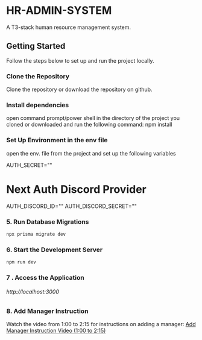 
# HR-ADMIN-SYSTEM

A T3-stack human resource management system.

## Getting Started

Follow the steps below to set up and run the project locally.

### Clone the Repository
Clone the repository or download the repository on github.

### Install dependencies 
open command prompt/power shell in the directory of the project you cloned or downloaded and run the following command:
npm install

### Set Up Environment in the env file
open the env. file from the project and set up the following variables

AUTH_SECRET=""

# Next Auth Discord Provider
AUTH_DISCORD_ID=""
AUTH_DISCORD_SECRET=""

### 5. Run Database Migrations
```bash
npx prisma migrate dev
```
### 6. Start the Development Server
```bash
npm run dev
```
### 7 . Access the Application
###### http://localhost:3000

### 8. Add Manager Instruction
Watch the video from 1:00 to 2:15 for instructions on adding a manager:
[Add Manager Instruction Video (1:00 to 2:15)](https://jam.dev/c/084fc5ea-a65c-4c85-8bb6-6563a4ff168b?t=1m0s)





